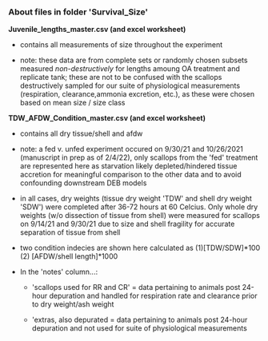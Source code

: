 ### About files in folder 'Survival_Size'

**Juvenile_lengths_master.csv (and excel worksheet)**

- contains all measurements of size throughout the experiment 
		
- note: these data are from complete sets or randomly chosen subsets measured *non-destructively* for lengths amoung OA treatment and replicate tank;
		these are not to be confused with the scallops destructively sampled for our suite of physiological measurements (respiration, clearance,ammonia excretion, etc.), as these were chosen based on mean size / size class
		
		
		
**TDW_AFDW_Condition_master.csv (and excel worksheet)**

- contains all dry tissue/shell and afdw
		
- note: a fed v. unfed experiment occured on 9/30/21 and 10/26/2021 (manuscript in prep as of 2/4/22), only scallops from the 'fed' treatment are represented here 
		as starvation likely depleted/hindered tissue accretion for meaningful comparison to the other data and to avoid confounding downstream DEB models
		
- in all cases, dry weights (tissue dry weight 'TDW' and shell dry weight 'SDW') were completed after 36-72 hours at 60 Celcius.  Only whole dry weights (w/o dissection of tissue from shell) were measured
		for scallops on 9/14/21 and 9/30/21 due to size and shell fragility for accurate separation of tissue from shell
		
- two condition indecies are shown here calculated as (1)[TDW/SDW]*100 (2) [AFDW/shell length]*1000
		
- In the 'notes' column...:
			
	* 'scallops used for RR and CR' = data pertaining to animals post 24-hour depuration and handled for respiration rate and clearance prior to dry weight/ash weight
			
	* 'extras, also depurated       = data pertaining to animals post 24-hour depuration and not used for suite of physiological measurements